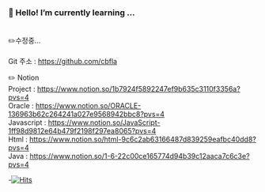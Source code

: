 ### 🌱 Hello! I’m currently learning ...<br><br>

:pencil2:수정중...<br><br>
Git 주소 : https://github.com/cbfla<br>

:pencil2: Notion <br>
Project : https://www.notion.so/1b7924f5892247ef9b635c3110f3356a?pvs=4 <br>
Oracle : https://www.notion.so/ORACLE-136963b62c264241a027e9568942bbc8?pvs=4 <br>
Javascript : https://www.notion.so/JavaScript-1ff98d9812e64b479f2198f297ea8065?pvs=4 <br>
Html : https://www.notion.so/html-9c6c2ab63166487d839259eafbc40dd8?pvs=4 <br>
Java : https://www.notion.so/1-6-22c00ce165774d94b39c12aaca7c6c3e?pvs=4 <br>


-[![Hits](https://hits.seeyoufarm.com/api/count/incr/badge.svg?url=https%3A%2F%2Fgithub.com%2Fcbfla%2Fhit-counter&count_bg=%2379C83D&title_bg=%23555555&icon=&icon_color=%23E7E7E7&title=hits&edge_flat=true)](https://hits.seeyoufarm.com)



